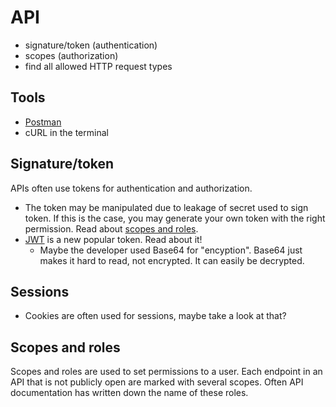 # API
* signature/token (authentication)
* scopes (authorization)
* find all allowed HTTP request types

## Tools
* [Postman](https://www.getpostman.com/)
* cURL in the terminal

## Signature/token
APIs often use tokens for authentication and
authorization. 
* The token may be manipulated 
  due to leakage of secret used to sign token. If this 
  is the case, you may generate your own token with 
  the right permission. Read about [scopes and roles](#scopes-and-roles).
* [JWT](https://jwt.io) is a new popular token. Read about it!
  * Maybe the developer used Base64 for "encyption". Base64 
  just makes it hard to read, not encrypted. It can easily
  be decrypted.

## Sessions
* Cookies are often used for sessions, maybe take a look
at that?

## Scopes and roles
Scopes and roles are used to set permissions to a user.
Each endpoint in an API that is not publicly open are 
marked with several scopes. Often API documentation has
written down the name of these roles. 
